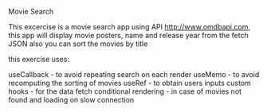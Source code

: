 Movie Search

This excercise is a movie search app using API http://www.omdbapi.com,
this app will display movie posters, name and release year from the fetch JSON
also you can sort the movies by title

this exercise uses:

useCallback - to avoid repeating search on each render
useMemo - to avoid recomputing the sorting of movies
useRef - to obtain users inputs
custom hooks - for the data fetch
conditional rendering - in case of movies not found and loading on slow connection
